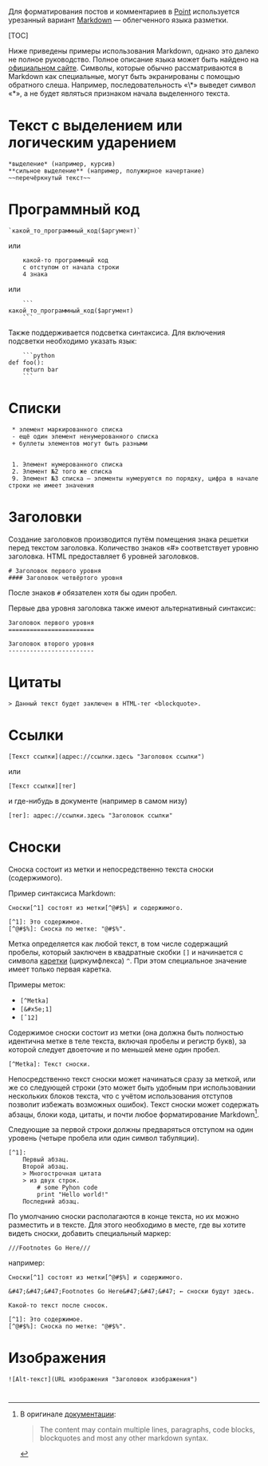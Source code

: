 Для форматирования постов и комментариев в [Point](http://point.im/) используется урезанный вариант [Markdown](http://daringfireball.net/projects/markdown/syntax) — облегченного языка разметки.

[TOC]


Ниже приведены примеры использования Markdown, однако это далеко не полное руководство. Полное описание языка может быть найдено на [официальном сайте](http://daringfireball.net/projects/markdown/syntax).
Символы, которые обычно рассматриваются в Markdown как специальные, могут быть экранированы с помощью обратного слеша. Например, последовательность «\\\*» выведет символ «\*», а не будет являться признаком начала выделенного текста.

# Текст с выделением или логическим ударением

```
*выделение* (например, курсив)
**сильное выделение** (например, полужирное начертание)
~~перечёркнутый текст~~
```

# Программный код
```
`какой_то_программный_код($аргумент)`
```
или
```
    какой-то программный код
    с отступом от начала строки
    4 знака

```
или

~~~
    ```
какой_то_программный_код($аргумент)
    ```
~~~

Также поддерживается подсветка синтаксиса. Для включения подсветки необходимо указать язык:

~~~
    ```python
def foo():
    return bar
    ```
~~~

# Списки

```
 * элемент маркированного списка
 - ещё один элемент ненумерованного списка
 + буллеты элементов могут быть разными


 1. Элемент нумерованного списка
 2. Элемент №2 того же списка
 9. Элемент №3 списка — элементы нумеруются по порядку, цифра в начале строки не имеет значения
```

# Заголовки

Создание заголовков производится путём помещения знака решетки перед текстом заголовка. Количество знаков «#» соответствует уровню заголовка.
HTML предоставляет 6 уровней заголовков.


```
# Заголовок первого уровня
#### Заголовок четвёртого уровня
```

После знаков `#` обязателен хотя бы один пробел.

Первые два уровня заголовка также имеют альтернативный синтаксис:

```
Заголовок первого уровня
========================

Заголовок второго уровня
------------------------
```

# Цитаты

```
> Данный текст будет заключен в HTML-тег <blockquote>.
```

# Ссылки

```
[Текст ссылки](адрес://ссылки.здесь "Заголовок ссылки")
```

или

```
[Текст ссылки][тег]
```

и где-нибудь в документе (например в самом низу)

```
[тег]: адрес://ссылки.здесь "Заголовок ссылки"
```

# Сноски 
Сноска состоит из метки и непосредственно текста сноски (содержимого). 

Пример синтаксиса Markdown:

```
Сноски[^1] состоят из метки[^@#$%] и содержимого.

[^1]: Это содержимое.
[^@#$%]: Сноска по метке: "@#$%".
```

Метка определяется как любой текст, в том числе содержащий пробелы, который заключен в квадратные скобки `[]` и начинается с символа [каретки](https://en.wikipedia.org/w/index.php?title=Caret&oldid=669842540) (циркумфлекса) `^`. При этом специальное значение имеет только первая каретка.

Примеры меток:

* `[^Metka]`
* `[&#x5e;1]`
*  <code>[&circ;12]</code>

Содержимое сноски состоит из метки (она должна быть полностью идентична метке в теле текста, включая пробелы и регистр букв), за которой следует двоеточие и по меньшей мене один пробел. 

`[^Metka]: Текст сноски.`

Непосредственно текст сноски может начинаться сразу за меткой, или же со следующей строки (это может быть удобным при использовании нескольких блоков текста, что с учётом использования отступов позволит избежать возможных ошибок). Текст сноски может содержать абзацы, блоки кода, цитаты, и почти любое форматирование Markdown[^almost]. 

Следующие за первой строки должны предваряться отступом на один уровень (четыре пробела или один символ табуляции). 
```
[^1]: 
    Первый абзац.
    Второй абзац.
    > Многострочная цитата
    > из двух строк.
        # some Pyhon code
        print "Hello world!"
    Последний абзац.
```

По умолчанию сноски располагаются в конце текста, но их можно разместить и в тексте. Для этого необходимо в месте, где вы хотите видеть сноски, добавить специальный маркер:

`///Footnotes Go Here///`

например:

```
Сноски[^1] состоят из метки[^@#$%] и содержимого.

&#47;&#47;&#47;Footnotes Go Here&#47;&#47;&#47; ← сноски будут здесь.

Какой-то текст после сносок.

[^1]: Это содержимое.
[^@#$%]: Сноска по метке: "@#$%".
```

[^almost]: В оригинале [документации](https://pythonhosted.org/Markdown/extensions/footnotes.html): 
    > The content may contain multiple lines, paragraphs, code blocks, blockquotes and most any other markdown syntax.

# Изображения
```
![Alt-текст](URL изображения "Заголовок изображения")
```

#  